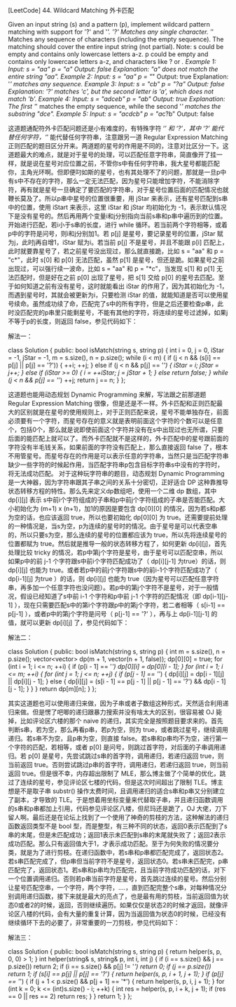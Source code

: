 [LeetCode] 44. Wildcard Matching 外卡匹配 

  
Given an input string (s) and a pattern (p), implement wildcard pattern matching with support for '?' and '*'.
'?' Matches any single character.
'*' Matches any sequence of characters (including the empty sequence).
The matching should cover the entire input string (not partial).
Note:
s could be empty and contains only lowercase letters a-z.
p could be empty and contains only lowercase letters a-z, and characters like ? or *.
Example 1:
Input:
s = "aa"
p = "a"
Output: false
Explanation: "a" does not match the entire string "aa".
Example 2:
Input:
s = "aa"
p = "*"
Output: true
Explanation: '*' matches any sequence.
Example 3:
Input:
s = "cb"
p = "?a"
Output: false
Explanation: '?' matches 'c', but the second letter is 'a', which does not match 'b'.
Example 4:
Input:
s = "adceb"
p = "*a*b"
Output: true
Explanation: The first '*' matches the empty sequence, while the second '*' matches the substring "dce".
Example 5:
Input:
s = "acdcb"
p = "a*c?b"
Output: false
 
这道题通配符外卡匹配问题还是小有难度的，有特殊字符 ‘*’ 和 ‘?’，其中 ‘?’ 能代替任何字符，‘*’ 能代替任何字符串，注意跟另一道 Regular Expression Matching 正则匹配的题目区分开来。两道题的星号的作用是不同的，注意对比区分一下。这道题最大的难点，就是对于星号的处理，可以匹配任意字符串，简直像开了挂一样，就是说在星号对应位置之前，不管你s中有任何字符串，我大星号都能匹配你，主角光环啊。但即便叼如斯的星号，也有其处理不了的问题，那就是一旦p中有s中不存在的字符，那么一定无法匹配，因为星号只能增加字符，不能消除字符，再有就是星号一旦确定了要匹配的字符串，对于星号位置后面的匹配情况也就鞭长莫及了。所以p串中星号的位置很重要，用 jStar 来表示，还有星号匹配到s串中的位置，使用 iStart 来表示，这里 iStar 和 jStar 均初始化为 -1，表示默认情况下是没有星号的。然后再用两个变量i和j分别指向当前s串和p串中遍历到的位置。
开始进行匹配，若i小于s串的长度，进行 while 循环。若当前两个字符相等，或着p中的字符是问号，则i和j分别加1。若 p[j] 是星号，要记录星号的位置，jStar 赋为j，此时j再自增1，iStar 赋为i。若当前 p[j] 不是星号，并且不能跟 p[i] 匹配上，此时就要靠星号了，若之前星号没出现过，那么就直接跪，比如 s = "aa" 和 p = "c*"，此时 s[0] 和 p[0] 无法匹配，虽然 p[1] 是星号，但还是跪。如果星号之前出现过，可以强行续一波命，比如 s = "aa" 和 p = "*c"，当发现 s[1] 和 p[1] 无法匹配时，但是好在之前 p[0] 出现了星号，把 s[1] 交给 p[0] 的星号去匹配。至于如何知道之前有没有星号，这时就能看出 iStar 的作用了，因为其初始化为 -1，而遇到星号时，其就会被更新为i，只要检测 iStar 的值，就能知道是否可以使用星号续命。虽然成功续了命，匹配完了s中的所有字符，但是之后还要检查p串，此时没匹配完的p串里只能剩星号，不能有其他的字符，将连续的星号过滤掉，如果j不等于p的长度，则返回 false，参见代码如下：
 
解法一：

class Solution {
public:
    bool isMatch(string s, string p) {
        int i = 0, j = 0, iStar = -1, jStar = -1, m = s.size(), n = p.size();
        while (i < m) {
            if (j < n && (s[i] == p[j] || p[j] == '?')) {
                ++i; ++j;
            } else if (j < n && p[j] == '*') {
                iStar = i;
                jStar = j++;
            } else if (iStar >= 0) {
                i = ++iStar;
                j = jStar + 1;
            } else return false;
        }
        while (j < n && p[j] == '*') ++j;
        return j == n;
    }
};

 
这道题也能用动态规划 Dynamic Programming 来解，写法跟之前那道题 Regular Expression Matching 很像，但是还是不一样。外卡匹配和正则匹配最大的区别就是在星号的使用规则上，对于正则匹配来说，星号不能单独存在，前面必须要有一个字符，而星号存在的意义就是表明前面这个字符的个数可以是任意个，包括0个，那么就是说即使前面这个字符并没有在s中出现过也无所谓，只要后面的能匹配上就可以了。而外卡匹配就不是这样的，外卡匹配中的星号跟前面的字符没有半毛钱关系，如果前面的字符没有匹配上，那么直接返回 false 了，根本不用管星号。而星号存在的作用是可以表示任意的字符串，当然只是当匹配字符串缺少一些字符的时候起作用，当匹配字符串p包含目标字符串s中没有的字符时，将无法成功匹配。
对于这种玩字符串的题目，动态规划 Dynamic Programming 是一大神器，因为字符串跟其子串之间的关系十分密切，正好适合 DP 这种靠推导状态转移方程的特性。那么先来定义dp数组吧，使用一个二维 dp 数组，其中 dp[i][j] 表示 s中前i个字符组成的子串和p中前j个字符组成的子串是否能匹配。大小初始化为 (m+1) x (n+1)，加1的原因是要包含 dp[0][0] 的情况，因为若s和p都为空的话，也应该返回 true，所以也要初始化 dp[0][0] 为 true。还需要提前处理的一种情况是，当s为空，p为连续的星号时的情况。由于星号是可以代表空串的，所以只要s为空，那么连续的星号的位置都应该为 true，所以先将连续星号的位置都赋为 true。然后就是推导一般的状态转移方程了，如何更新 dp[i][j]，首先处理比较 tricky 的情况，若p中第j个字符是星号，由于星号可以匹配空串，所以如果p中的前 j-1 个字符跟s中前i个字符匹配成功了（ dp[i][j-1] 为true）的话，则 dp[i][j] 也能为 true。或者若p中的前j个字符跟s中的前i-1个字符匹配成功了（ dp[i-1][j] 为true ）的话，则 dp[i][j] 也能为 true（因为星号可以匹配任意字符串，再多加一个任意字符也没问题）。若p中的第j个字符不是星号，对于一般情况，假设已经知道了s中前 i-1 个字符和p中前 j-1 个字符的匹配情况（即 dp[i-1][j-1] ），现在只需要匹配s中的第i个字符跟p中的第j个字符，若二者相等（ s[i-1] == p[j-1] ），或者p中的第j个字符是问号（ p[j-1] == '?' ），再与上 dp[i-1][j-1] 的值，就可以更新 dp[i][j] 了，参见代码如下：
 
解法二：

class Solution {
public:
    bool isMatch(string s, string p) {
        int m = s.size(), n = p.size();
        vector<vector<bool>> dp(m + 1, vector<bool>(n + 1, false));
        dp[0][0] = true;
        for (int i = 1; i <= n; ++i) {
            if (p[i - 1] == '*') dp[0][i] = dp[0][i - 1];
        }
        for (int i = 1; i <= m; ++i) {
            for (int j = 1; j <= n; ++j) {
                if (p[j - 1] == '*') {
                    dp[i][j] = dp[i - 1][j] || dp[i][j - 1];
                } else {
                    dp[i][j] = (s[i - 1] == p[j - 1] || p[j - 1] == '?') && dp[i - 1][j - 1];
                }
            }
        }
        return dp[m][n];
    }
};

 
其实这道题也可以使用递归来做，因为子串或者子数组这种形式，天然适合利用递归来做。但是愣了吧唧的递归跟暴力搜索并没有啥太大的区别，很容易被 OJ 毙掉，比如评论区六楼的那个 naive 的递归，其实完全是按照题目要求来的。首先判断s串，若为空，那么再看p串，若p为空，则为 true，或者跳过星号，继续调用递归。若s串不为空，且p串为空，则直接 false。若s串和p串均不为空，进行第一个字符的匹配，若相等，或者 p[0] 是问号，则跳过首字符，对后面的子串调用递归。若 p[0] 是星号，先尝试跳过s串的首字符，调用递归，若递归返回 true，则当前返回 true。否则尝试跳过p串的首字符，调用递归，若递归返回 true，则当前返回 true。但是很不幸，内存超出限制了 MLE，那么博主做了个简单的优化，跳过了连续的星号，参见评论区七楼的代码，但是这次时间超出了限制 TLE。博主想是不是取子串 substr() 操作太费时间，且调用递归的适合s串和p串又分别建立了副本，才导致的 TLE。于是想着用坐标变量来代替取子串，并且递归函数调用的s串和p串都加上引用，代码参见评论区八楼，但尼玛还是跪了，OJ 大佬，刀下留人啊。最后还是在论坛上找到了一个使用了神奇的剪枝的方法，这种解法的递归函数返回类型不是 bool 型，而是整型，有三种不同的状态，返回0表示匹配到了s串的末尾，但是未匹配成功；返回1表示未匹配到s串的末尾就失败了；返回2表示成功匹配。那么只有返回值大于1，才表示成功匹配。至于为何失败的情况要分类，就是为了进行剪枝。在递归函数中，若s串和p串都匹配完成了，返回状态2。若s串匹配完成了，但p串但当前字符不是星号，返回状态0。若s串未匹配完，p串匹配完了，返回状态1。若s串和p串均为匹配完，且当前字符成功匹配的话，对下一个位置调用递归。否则若p串当前字符是星号，首先跳过连续的星号。然后分别让星号匹配空串，一个字符，两个字符，....，直到匹配完整个s串，对每种情况分别调用递归函数，接下来就是最大的亮点了，也是最有用的剪枝，当前返回值为状态0或者2的时候，返回，否则继续遍历。如果仅仅是状态2的时候才返回，就像评论区八楼的代码，会有大量的重复计算，因为当返回值为状态0的时候，已经没有继续循环下去的必要了，非常重要的一刀剪枝，参见代码如下：
 
解法三：

class Solution {
public:
    bool isMatch(string s, string p) {
        return helper(s, p, 0, 0) > 1;
    }
    int helper(string& s, string& p, int i, int j) {
        if (i == s.size() && j == p.size()) return 2;
        if (i == s.size() && p[j] != '*') return 0;
        if (j == p.size()) return 1;
        if (s[i] == p[j] || p[j] == '?') {
            return helper(s, p, i + 1, j + 1);
        }
        if (p[j] == '*') {
            if (j + 1 < p.size() && p[j + 1] == '*') {
                return helper(s, p, i, j + 1);
            }
            for (int k = 0; k <= (int)s.size() - i; ++k) {
                int res = helper(s, p, i + k, j + 1);
                if (res == 0 || res == 2) return res;
            }
        }
        return 1;
    }
};
